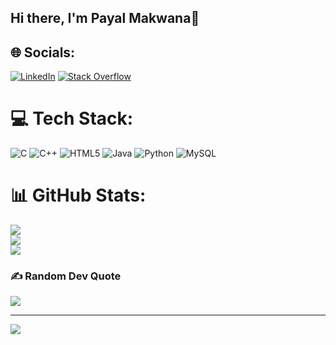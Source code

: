 ## Hi there, I'm Payal Makwana👋


## 🌐 Socials:
[![LinkedIn](https://img.shields.io/badge/LinkedIn-%230077B5.svg?logo=linkedin&logoColor=white)](https://linkedin.com/in/payal-makwana) [![Stack Overflow](https://img.shields.io/badge/-Stackoverflow-FE7A16?logo=stack-overflow&logoColor=white)](https://stackoverflow.com/users/payal-makwana) 

# 💻 Tech Stack:
![C](https://img.shields.io/badge/c-%2300599C.svg?style=flat-square&logo=c&logoColor=white) ![C++](https://img.shields.io/badge/c++-%2300599C.svg?style=flat-square&logo=c%2B%2B&logoColor=white) ![HTML5](https://img.shields.io/badge/html5-%23E34F26.svg?style=flat-square&logo=html5&logoColor=white) ![Java](https://img.shields.io/badge/java-%23ED8B00.svg?style=flat-square&logo=openjdk&logoColor=white) ![Python](https://img.shields.io/badge/python-3670A0?style=flat-square&logo=python&logoColor=ffdd54) ![MySQL](https://img.shields.io/badge/mysql-4479A1.svg?style=flat-square&logo=mysql&logoColor=white)
# 📊 GitHub Stats:
![](https://github-readme-stats.vercel.app/api?username=Payal-mak&theme=dark&hide_border=false&include_all_commits=false&count_private=true)<br/>
![](https://github-readme-streak-stats.herokuapp.com/?user=Payal-mak&theme=dark&hide_border=false)<br/>
![](https://github-readme-stats.vercel.app/api/top-langs/?username=Payal-mak&theme=dark&hide_border=false&include_all_commits=false&count_private=true&layout=compact)

### ✍️ Random Dev Quote
![](https://quotes-github-readme.vercel.app/api?type=vetical&theme=radical)

---
[![](https://visitcount.itsvg.in/api?id=Payal-mak&icon=0&color=1)](https://visitcount.itsvg.in)

<!-- Proudly created with GPRM ( https://gprm.itsvg.in ) -->
